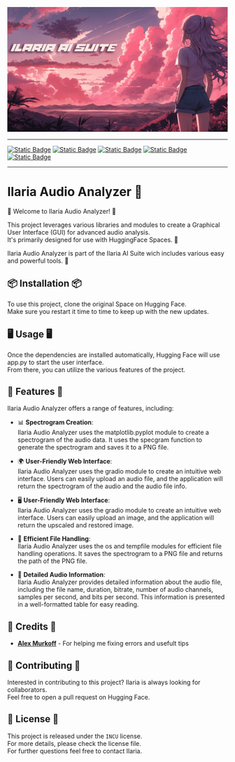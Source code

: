 ![Ilaria AI Suite](./ilariaaisuite.png)
***
[![Static Badge](https://img.shields.io/badge/%F0%9F%A4%97%20Hugging%20Face-Space-s?labelColor=YELLOW&color=FFEA00)](https://huggingface.co/spaces/TheStinger/Ilaria_TTS) [![Static Badge](https://img.shields.io/badge/%F0%9F%A4%97%20HF%20Space-Duplication-s?labelColor=YELLOW&color=FFEA00)](https://huggingface.co/spaces/TheStinger/Ilaria_TTS?duplicate=true) [![Static Badge](https://img.shields.io/badge/GitHub-Source%20Code-s?logo=GitHub)](https://github.com/TheStingerX/Ilaria-TTS) [![Static Badge](https://img.shields.io/badge/AI%20Hub-Discord%20Server-s?logo=Discord&color=%09%237289da)](https://discord.gg/aihub) [![Static Badge](https://img.shields.io/badge/Ko--Fi-s?logo=Ko-Fi&label=Support%20me%20on&labelColor=434b57&color=FF5E5B)](https://ko-fi.com/ilariaowo)
***
<p align="center">
  <h1>Ilaria Audio Analyzer 💖</h1>
</p>

🎉 Welcome to Ilaria Audio Analyzer! 🎉  
  
This project leverages various libraries and modules to create a Graphical User Interface (GUI) for advanced audio analysis.  
It's primarily designed for use with HuggingFace Spaces. 🤗   

Ilaria Audio Analyzer is part of the Ilaria AI Suite wich includes various easy and powerful tools. 💖

## 📦 Installation 📦

To use this project, clone the original Space on Hugging Face.  
Make sure you restart it time to time to keep up with the new updates.

## 🖥️ Usage 🖥️

Once the dependencies are installed automatically, Hugging Face will use app.py to start the user interface.  
From there, you can utilize the various features of the project.

## 🌟 Features 🌟

Ilaria Audio Analyzer offers a range of features, including:

- 📊 **Spectrogram Creation**:  
Ilaria Audio Analyzer uses the matplotlib.pyplot module to create a spectrogram of the audio data.
It uses the specgram function to generate the spectrogram and saves it to a PNG file.

- 🌍 **User-Friendly Web Interface**:  
Ilaria Audio Analyzer uses the gradio module to create an intuitive web interface.
Users can easily upload an audio file, and the application will return the spectrogram of the audio and the audio file info.

- 🖥️ **User-Friendly Web Interface**:  
Ilaria Audio Analyzer uses the gradio module to create an intuitive web interface.
Users can easily upload an image, and the application will return the upscaled and restored image.

- 📂 **Efficient File Handling**:  
Ilaria Audio Analyzer uses the os and tempfile modules for efficient file handling operations.
It saves the spectrogram to a PNG file and returns the path of the PNG file.

- 📝 **Detailed Audio Information**:  
  Ilaria Audio Analyzer provides detailed information about the audio file, including the file name, duration, bitrate, number of audio channels, samples per second, and bits per second.
This information is presented in a well-formatted table for easy reading.

## 🙏 Credits 🙏

- [**Alex Murkoff**](https://github.com/alexlnkp) - For helping me fixing errors and usefult tips

## 🤝 Contributing 🤝

Interested in contributing to this project? Ilaria is always looking for collaborators.  
Feel free to open a pull request on Hugging Face.

## 📄 License 📄

This project is released under the `INCU` license.  
For more details, please check the license file.  
For further questions feel free to contact Ilaria.
